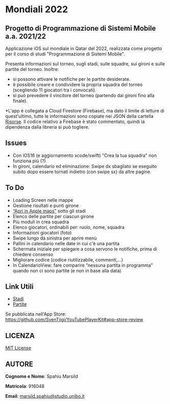 # Mondiali 2022

## Progetto di Programmazione di Sistemi Mobile a.a. 2021/22
Applicazione iOS sul mondiale in Qatar del 2022, realizzata come progetto per il corso di studi "Programmazione di Sistemi Mobile".

Presenta informazioni sul torneo, sugli stadi, sulle squadre, sui gironi e sulle partite del torneo. Inoltre:
* si possono attivare le notifiche per le partite desiderate.
* è possibile creare e condividere la propria squadra del torneo (scegliendo 11 giocatori tra i convocati).
* si può prevedere il vincitore del torneo (partendo dai gironi fino alla finale).

*L'app è collegata a Cloud Firestore (Firebase), ma dato il limite di letture di quest'ultimo, tutte le informazioni sono copiate nei JSON della cartella [Risorse](https://github.com/marsild/Mondiali2022/tree/main/Mondiali%202022/Mondiali%202022/Resources). Il codice relativo a Firebase è stato commentato, quindi la dipendenza dalla libreria si può togliere.

## Issues
- Con iOS16 (e aggiornamento xcode/swift) "Crea la tua squadra" non funziona più (?)
- In gironi, calendario ed eliminazione: Swipe dx sbagliato se eseguito subito dopo essere tornati indietro (con swipe sx) da altre pagine.

## To Do
- Loading Screen nelle mappe
- Gestione risultati e punti girone
- [“Apri in Apple maps”](https://codewithchris.com/swiftui/swiftui-apple-maps/) sotto gli stadi
- Elenco delle partite per ciascun girone 
- Più moduli in crea squadra
- Elenco giocatori, ordinabili per: ruolo, nome, squadra
- Informazioni giocatori (foto)
- Swipe lungo da sinistra per aprire menù
- Pallini in calendario nelle date in cui c'è una partita
- Schermata iniziale per spiegare a cosa servono le notifiche, prima di chiedere consenso
- Migliorare codice (codice riutilizzabile, commenti,...)
- In CalendarioView: fare comparire “nessuna partita in programma” quando non ci sono partite (e non in base alla data)

## Link Utili
- [Stadi](https://www.fifa.com/fifaplus/en/cat/4b0QLgOgdGrLB0IhsNHSV1)
- [Partite](https://digitalhub.fifa.com/m/6a616c6cf19bc57a/original/FWC-2022-Match-Schedule.pdf)


Se pubblicata nell'App Store: https://github.com/SvenTiigi/YouTubePlayerKit#app-store-review 

## LICENZA
[MIT License](https://github.com/marsild/Mondiali2022/blob/main/LICENSE)

## AUTORE
**Cognome e Nome**: Spahiu Marsild

**Matricola**: 916048

**Email**: marsild.spahiu@studio.unibo.it


